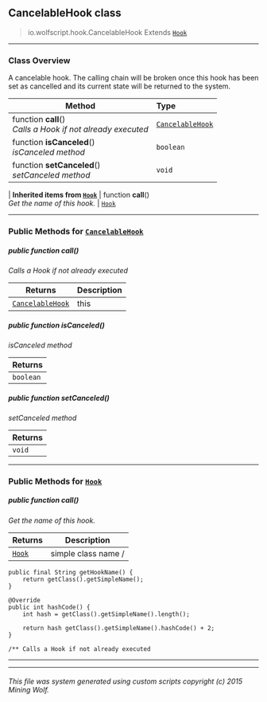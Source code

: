 ## CancelableHook __class__

>io.wolfscript.hook.CancelableHook
>Extends [`Hook`](Hook.md)

---

### Class Overview

A cancelable hook. The calling chain will be broken once this hook has been set as cancelled and its current state will be returned to the system.

Method | Type   
--- | :--- 
 function __call__() <br> _Calls a Hook if not already executed_ | [`CancelableHook`](CancelableHook.md)
 function __isCanceled__() <br> _isCanceled method_ | `boolean`
 function __setCanceled__() <br> _setCanceled method_ | `void`
 |
__Inherited items from [`Hook`](Hook.md)__ |
 function __call__() <br> _Get the name of this hook._ | [`Hook`](Hook.md)





---


### Public Methods for [`CancelableHook`](CancelableHook.md)

##### <a id='call'></a>public  function __call__()

_Calls a Hook if not already executed_

Returns | Description
--- | --- 
[`CancelableHook`](CancelableHook.md) | this


##### <a id='iscanceled'></a>public  function __isCanceled__()

_isCanceled method_

Returns | 
--- | 
`boolean` |


##### <a id='setcanceled'></a>public  function __setCanceled__()

_setCanceled method_

Returns | 
--- | 
`void` |


---

### Public Methods for [`Hook`](Hook.md)

##### <a id='call'></a>public  function __call__()

_Get the name of this hook._

Returns | Description
--- | --- 
[`Hook`](Hook.md) | simple class name /
    public final String getHookName() {
        return getClass().getSimpleName();
    }

    @Override
    public int hashCode() {
        int hash = getClass().getSimpleName().length();

        return hash getClass().getSimpleName().hashCode() + 2;
    }

    /** Calls a Hook if not already executed


---


---


###### This file was system generated using custom scripts copyright (c) 2015 Mining Wolf.
	

